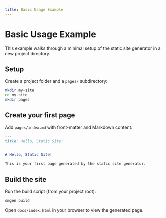 ```yaml
---
title: Basic Usage Example
---
```


# Basic Usage Example

This example walks through a minimal setup of the static site generator in a new project directory.

## Setup

Create a project folder and a `pages/` subdirectory:

```bash
mkdir my-site
cd my-site
mkdir pages
```

## Create your first page

Add `pages/index.md` with front-matter and Markdown content:

```markdown
---
title: Hello, Static Site!
---

# Hello, Static Site!

This is your first page generated by the static site generator.
```

## Build the site

Run the build script (from your project root):

```bash
smgen build
```

Open `docs/index.html` in your browser to view the generated page.
